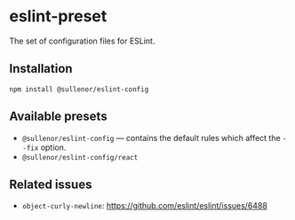 eslint-preset
=============

The set of configuration files for ESLint.


## Installation

```
npm install @sullenor/eslint-config
```


## Available presets

- `@sullenor/eslint-config` — contains the default rules which affect the `--fix` option.
- `@sullenor/eslint-config/react`


## Related issues

- `object-curly-newline`: https://github.com/eslint/eslint/issues/6488
